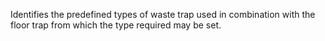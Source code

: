 ﻿Identifies the predefined types of waste trap used in combination with the floor trap from which the type required may be set.
